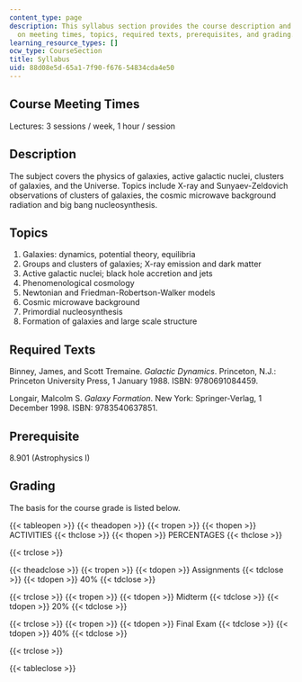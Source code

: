 ```yaml
---
content_type: page
description: This syllabus section provides the course description and information
  on meeting times, topics, required texts, prerequisites, and grading.
learning_resource_types: []
ocw_type: CourseSection
title: Syllabus
uid: 88d08e5d-65a1-7f90-f676-54834cda4e50
---
```


Course Meeting Times
--------------------

Lectures: 3 sessions / week, 1 hour / session

Description
-----------

The subject covers the physics of galaxies, active galactic nuclei, clusters of galaxies, and the Universe. Topics include X-ray and Sunyaev-Zeldovich observations of clusters of galaxies, the cosmic microwave background radiation and big bang nucleosynthesis.

Topics
------

1.  Galaxies: dynamics, potential theory, equilibria
2.  Groups and clusters of galaxies; X-ray emission and dark matter
3.  Active galactic nuclei; black hole accretion and jets
4.  Phenomenological cosmology
5.  Newtonian and Friedman-Robertson-Walker models
6.  Cosmic microwave background
7.  Primordial nucleosynthesis
8.  Formation of galaxies and large scale structure

Required Texts
--------------

Binney, James, and Scott Tremaine. _Galactic Dynamics_. Princeton, N.J.: Princeton University Press, 1 January 1988. ISBN: 9780691084459.

Longair, Malcolm S. _Galaxy Formation_. New York: Springer-Verlag, 1 December 1998. ISBN: 9783540637851.

Prerequisite
------------

8.901 (Astrophysics I)

Grading
-------

The basis for the course grade is listed below.

{{< tableopen >}}
{{< theadopen >}}
{{< tropen >}}
{{< thopen >}}
ACTIVITIES
{{< thclose >}}
{{< thopen >}}
PERCENTAGES
{{< thclose >}}

{{< trclose >}}

{{< theadclose >}}
{{< tropen >}}
{{< tdopen >}}
Assignments
{{< tdclose >}}
{{< tdopen >}}
40%
{{< tdclose >}}

{{< trclose >}}
{{< tropen >}}
{{< tdopen >}}
Midterm
{{< tdclose >}}
{{< tdopen >}}
20%
{{< tdclose >}}

{{< trclose >}}
{{< tropen >}}
{{< tdopen >}}
Final Exam
{{< tdclose >}}
{{< tdopen >}}
40%
{{< tdclose >}}

{{< trclose >}}

{{< tableclose >}}